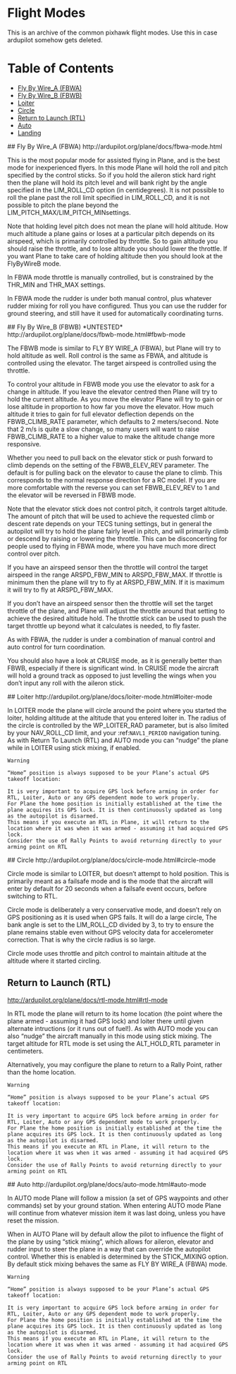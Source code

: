 # Flight Modes
This is an archive of the common pixhawk flight modes.  Use this in case ardupilot somehow gets deleted.

# Table of Contents
  * [Fly By Wire_A (FBWA)](#FBWA)
  * [Fly By Wire_B (FBWB)](#FBWB)
  * [Loiter](#Loiter)
  * [Circle](#Circle)
  * [Return to Launch (RTL)](#RTL)
  * [Auto](#Auto)
  * [Landing](#Landing)
  
<div id='FBWA'/>
## Fly By Wire_A (FBWA)
http://ardupilot.org/plane/docs/fbwa-mode.html

This is the most popular mode for assisted flying in Plane, and is the best mode for inexperienced flyers. In this mode Plane will hold the roll and pitch specified by the control sticks. So if you hold the aileron stick hard right then the plane will hold its pitch level and will bank right by the angle specified in the LIM_ROLL_CD option (in centidegrees). It is not possible to roll the plane past the roll limit specified in LIM_ROLL_CD, and it is not possible to pitch the plane beyond the LIM_PITCH_MAX/LIM_PITCH_MINsettings.

Note that holding level pitch does not mean the plane will hold altitude. How much altitude a plane gains or loses at a particular pitch depends on its airspeed, which is primarily controlled by throttle. So to gain altitude you should raise the throttle, and to lose altitude you should lower the throttle. If you want Plane to take care of holding altitude then you should look at the FlyByWireB mode.

In FBWA mode throttle is manually controlled, but is constrained by the THR_MIN and THR_MAX settings.

In FBWA mode the rudder is under both manual control, plus whatever rudder mixing for roll you have configured. Thus you can use the rudder for ground steering, and still have it used for automatically coordinating turns.

<div id='FBWB'/>
## Fly By Wire_B (FBWB) *UNTESTED*
http://ardupilot.org/plane/docs/fbwb-mode.html#fbwb-mode

The FBWB mode is similar to FLY BY WIRE_A (FBWA), but Plane will try to hold altitude as well. Roll control is the same as FBWA, and altitude is controlled using the elevator. The target airspeed is controlled using the throttle.

To control your altitude in FBWB mode you use the elevator to ask for a change in altitude. If you leave the elevator centred then Plane will try to hold the current altitude. As you move the elevator Plane will try to gain or lose altitude in proportion to how far you move the elevator. How much altitude it tries to gain for full elevator deflection depends on the FBWB_CLIMB_RATE parameter, which defaults to 2 meters/second. Note that 2 m/s is quite a slow change, so many users will want to raise FBWB_CLIMB_RATE to a higher value to make the altitude change more responsive.

Whether you need to pull back on the elevator stick or push forward to climb depends on the setting of the FBWB_ELEV_REV parameter. The default is for pulling back on the elevator to cause the plane to climb. This corresponds to the normal response direction for a RC model. If you are more comfortable with the reverse you can set FBWB_ELEV_REV to 1 and the elevator will be reversed in FBWB mode.

Note that the elevator stick does not control pitch, it controls target altitude. The amount of pitch that will be used to achieve the requested climb or descent rate depends on your TECS tuning settings, but in general the autopilot will try to hold the plane fairly level in pitch, and will primarily climb or descend by raising or lowering the throttle. This can be disconcerting for people used to flying in FBWA mode, where you have much more direct control over pitch.

If you have an airspeed sensor then the throttle will control the target airspeed in the range ARSPD_FBW_MIN to ARSPD_FBW_MAX. If throttle is minimum then the plane will try to fly at ARSPD_FBW_MIN. If it is maximum it will try to fly at ARSPD_FBW_MAX.

If you don’t have an airspeed sensor then the throttle will set the target throttle of the plane, and Plane will adjust the throttle around that setting to achieve the desired altitude hold. The throttle stick can be used to push the target throttle up beyond what it calculates is needed, to fly faster.

As with FBWA, the rudder is under a combination of manual control and auto control for turn coordination.

You should also have a look at CRUISE mode, as it is generally better than FBWB, especially if there is significant wind. In CRUISE mode the aircraft will hold a ground track as opposed to just levelling the wings when you don’t input any roll with the aileron stick.

<div id='Loiter'/>
## Loiter
http://ardupilot.org/plane/docs/loiter-mode.html#loiter-mode

In LOITER mode the plane will circle around the point where you started the loiter, holding altitude at the altitude that you entered loiter in. The radius of the circle is controlled by the WP_LOITER_RAD parameter, but is also limited by your NAV_ROLL_CD limit, and your :ref:`NAVL1_PERIOD` navigation tuning. As with Return To Launch (RTL) <rtl-mode> and AUTO mode you can “nudge” the plane while in LOITER using stick mixing, if enabled.

```
Warning

“Home” position is always supposed to be your Plane’s actual GPS takeoff location:

It is very important to acquire GPS lock before arming in order for RTL, Loiter, Auto or any GPS dependent mode to work properly.
For Plane the home position is initially established at the time the plane acquires its GPS lock. It is then continuously updated as long as the autopilot is disarmed.
This means if you execute an RTL in Plane, it will return to the location where it was when it was armed - assuming it had acquired GPS lock.
Consider the use of Rally Points to avoid returning directly to your arming point on RTL
```

<div id='Circle'/>
## Circle
http://ardupilot.org/plane/docs/circle-mode.html#circle-mode

Circle mode is similar to LOITER, but doesn’t attempt to hold position. This is primarily meant as a failsafe mode and is the mode that the aircraft will enter by default for 20 seconds when a failsafe event occurs, before switching to RTL.

Circle mode is deliberately a very conservative mode, and doesn’t rely on GPS positioning as it is used when GPS fails. It will do a large circle, The bank angle is set to the LIM_ROLL_CD divided by 3, to try to ensure the plane remains stable even without GPS velocity data for accelerometer correction. That is why the circle radius is so large.

Circle mode uses throttle and pitch control to maintain altitude at the altitude where it started circling.
<div id='RTL'/>

## Return to Launch (RTL)
http://ardupilot.org/plane/docs/rtl-mode.html#rtl-mode

In RTL mode the plane will return to its home location (the point where the plane armed - assuming it had GPS lock) and loiter there until given alternate intructions (or it runs out of fuel!). As with AUTO mode you can also “nudge” the aircraft manually in this mode using stick mixing. The target altitude for RTL mode is set using the ALT_HOLD_RTL parameter in centimeters.

Alternatively, you may configure the plane to return to a Rally Point, rather than the home location.

```
Warning

“Home” position is always supposed to be your Plane’s actual GPS takeoff location:

It is very important to acquire GPS lock before arming in order for RTL, Loiter, Auto or any GPS dependent mode to work properly.
For Plane the home position is initially established at the time the plane acquires its GPS lock. It is then continuously updated as long as the autopilot is disarmed.
This means if you execute an RTL in Plane, it will return to the location where it was when it was armed - assuming it had acquired GPS lock.
Consider the use of Rally Points to avoid returning directly to your arming point on RTL
```

<div id='Auto'/>
## Auto
http://ardupilot.org/plane/docs/auto-mode.html#auto-mode

In AUTO mode Plane will follow a mission (a set of GPS waypoints and other commands) set by your ground station. When entering AUTO mode Plane will continue from whatever mission item it was last doing, unless you have reset the mission.

When in AUTO Plane will by default allow the pilot to influence the flight of the plane by using “stick mixing”, which allows for aileron, elevator and rudder input to steer the plane in a way that can override the autopilot control. Whether this is enabled is determined by the STICK_MIXING option. By default stick mixing behaves the same as FLY BY WIRE_A (FBWA) mode.

```
Warning

“Home” position is always supposed to be your Plane’s actual GPS takeoff location:

It is very important to acquire GPS lock before arming in order for RTL, Loiter, Auto or any GPS dependent mode to work properly.
For Plane the home position is initially established at the time the plane acquires its GPS lock. It is then continuously updated as long as the autopilot is disarmed.
This means if you execute an RTL in Plane, it will return to the location where it was when it was armed - assuming it had acquired GPS lock.
Consider the use of Rally Points to avoid returning directly to your arming point on RTL
```
